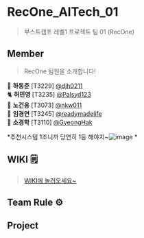 # RecOne_AITech_01
<!-- 부스트캠프 AI Tech RecSys level1 01조 RecOne 공용 레포지토리 -->

> 부스트캠프 레벨1 프로젝트 팀 01 (RecOne)

<!-- ![image](https://user-images.githubusercontent.com/43198553/99027417-84f43200-25b0-11eb-9ed6-e732acf4fb48.png) -->

## Member
> RecOne 팀원을 소개합니다!

🐯 **하동준** [T3229]  [@djh0211](https://github.com/djh0211) <br/>
🐈 **허민영** [T3235]  [@Palsyd123](https://github.com/alsyd123) <br/>
🐘 **노건웅** [T3073] [@nkw011 ](https://github.com/nkw011) <br/>
🐧 **임경연** [T3245]  [@readymadelife](https://github.com/readymadelife) <br/>
🐥 **소경학** [T3110] [@GyeongHak](https://github.com/GyeongHak) <br/>

*추천시스템 1조니까 당연히 1등 해야지~![image](https://user-images.githubusercontent.com/77885587/150486470-adaa22bf-d8b2-4e49-b862-16f7a6d5cbf0.png)
*

<!-- <p align="center"><img src="https://octodex.github.com/images/steroidtocat.png" width="30%"></p> -->


## WIKI 🗒
>[WIKI에 놀러오세요~](https://github.com/djh0211/RecOne_AITech_01/wiki)
>

## Team Rule ⚙️
<!-- - [Ground Rules](https://github.com/boostcamp-2020/IssueTracker-10/wiki/01.-Ground-Rules)
- [Issue Template](https://github.com/boostcamp-2020/IssueTracker-10/wiki/05.-Issue-Template)
- [PR Template](https://github.com/boostcamp-2020/IssueTracker-10/wiki/02.-PR-Template)
- [Commit Template](https://github.com/boostcamp-2020/IssueTracker-10/wiki/03.-Commit-Template)
- [Git Flows & Branch Naming Convention](https://github.com/boostcamp-2020/IssueTracker-10/wiki/04.-Git-Flows-&-Branch-Naming-Convention)
   -->
## Project
<!-- - [project backlogs](https://docs.google.com/spreadsheets/d/1EuBIlPTZk7xBFAkUquUIizwFApHUo1B9y8EUyKeIBO4/edit?usp=sharing)
- ERD
![issueTracker_ERD](https://user-images.githubusercontent.com/60081031/97946876-f7099180-1dce-11eb-8e95-198a975ba1a9.PNG)
​
​ -->
